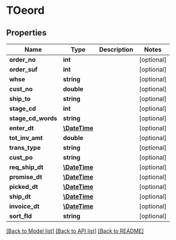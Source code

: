 # TOeord

## Properties
Name | Type | Description | Notes
------------ | ------------- | ------------- | -------------
**order_no** | **int** |  | [optional] 
**order_suf** | **int** |  | [optional] 
**whse** | **string** |  | [optional] 
**cust_no** | **double** |  | [optional] 
**ship_to** | **string** |  | [optional] 
**stage_cd** | **int** |  | [optional] 
**stage_cd_words** | **string** |  | [optional] 
**enter_dt** | [**\DateTime**](\DateTime.md) |  | [optional] 
**tot_inv_amt** | **double** |  | [optional] 
**trans_type** | **string** |  | [optional] 
**cust_po** | **string** |  | [optional] 
**req_ship_dt** | [**\DateTime**](\DateTime.md) |  | [optional] 
**promise_dt** | [**\DateTime**](\DateTime.md) |  | [optional] 
**picked_dt** | [**\DateTime**](\DateTime.md) |  | [optional] 
**ship_dt** | [**\DateTime**](\DateTime.md) |  | [optional] 
**invoice_dt** | [**\DateTime**](\DateTime.md) |  | [optional] 
**sort_fld** | **string** |  | [optional] 

[[Back to Model list]](../README.md#documentation-for-models) [[Back to API list]](../README.md#documentation-for-api-endpoints) [[Back to README]](../README.md)



